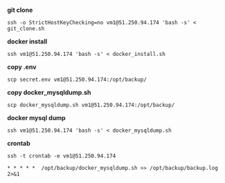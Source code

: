 **git clone**  
```
ssh -o StrictHostKeyChecking=no vm1@51.250.94.174 'bash -s' < git_clone.sh
```

**docker install**  
```
ssh vm1@51.250.94.174 'bash -s' < docker_install.sh
```

**copy .env**  
```
scp secret.env vm1@51.250.94.174:/opt/backup/
```

**copy docker_mysqldump.sh**  
```
scp docker_mysqldump.sh vm1@51.250.94.174:/opt/backup/
```

**docker mysql dump**  
```
ssh vm1@51.250.94.174 'bash -s' < docker_mysqldump.sh
```

**crontab**  
```
ssh -t crontab -e vm1@51.250.94.174
```
```
* * * * *  /opt/backup/docker_mysqldump.sh >> /opt/backup/backup.log 2>&1
```